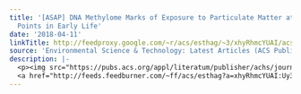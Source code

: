 ```yaml
---
title: '[ASAP] DNA Methylome Marks of Exposure to Particulate Matter at Three Time
  Points in Early Life'
date: '2018-04-11'
linkTitle: http://feedproxy.google.com/~r/acs/esthag/~3/xhyRhmcYUAI/acs.est.7b06447
source: 'Environmental Science & Technology: Latest Articles (ACS Publications)'
description: |-
  <p><img src="https://pubs.acs.org/appl/literatum/publisher/achs/journals/content/esthag/0/esthag.ahead-of-print/acs.est.7b06447/20180411/images/medium/es-2017-06447b_0005.gif" alt="TOC Graphic"/></p><div><cite>Environmental Science & Technology</cite></div><div>DOI: 10.1021/acs.est.7b06447</div><div class="feedflare">
  <a href="http://feeds.feedburner.com/~ff/acs/esthag?a=xhyRhmcYUAI:Uy3_YdY_vnA:yIl2AUoC8zA"><img src="http://feeds.feedburner.com/~ff/acs/esthag?d=yIl2AUoC8zA" border="0"></img></a>
---
```

